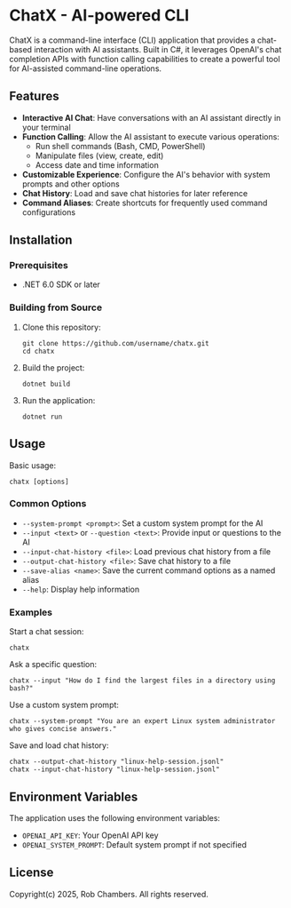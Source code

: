 # ChatX - AI-powered CLI

ChatX is a command-line interface (CLI) application that provides a chat-based interaction with AI assistants. Built in C#, it leverages OpenAI's chat completion APIs with function calling capabilities to create a powerful tool for AI-assisted command-line operations.

## Features

- **Interactive AI Chat**: Have conversations with an AI assistant directly in your terminal
- **Function Calling**: Allow the AI assistant to execute various operations:
  - Run shell commands (Bash, CMD, PowerShell)
  - Manipulate files (view, create, edit)
  - Access date and time information
- **Customizable Experience**: Configure the AI's behavior with system prompts and other options
- **Chat History**: Load and save chat histories for later reference
- **Command Aliases**: Create shortcuts for frequently used command configurations

## Installation

### Prerequisites

- .NET 6.0 SDK or later

### Building from Source

1. Clone this repository:
   ```
   git clone https://github.com/username/chatx.git
   cd chatx
   ```

2. Build the project:
   ```
   dotnet build
   ```

3. Run the application:
   ```
   dotnet run
   ```

## Usage

Basic usage:

```
chatx [options]
```

### Common Options

- `--system-prompt <prompt>`: Set a custom system prompt for the AI
- `--input <text>` or `--question <text>`: Provide input or questions to the AI
- `--input-chat-history <file>`: Load previous chat history from a file
- `--output-chat-history <file>`: Save chat history to a file
- `--save-alias <name>`: Save the current command options as a named alias
- `--help`: Display help information

### Examples

Start a chat session:
```
chatx
```

Ask a specific question:
```
chatx --input "How do I find the largest files in a directory using bash?"
```

Use a custom system prompt:
```
chatx --system-prompt "You are an expert Linux system administrator who gives concise answers."
```

Save and load chat history:
```
chatx --output-chat-history "linux-help-session.jsonl"
chatx --input-chat-history "linux-help-session.jsonl"
```

## Environment Variables

The application uses the following environment variables:

- `OPENAI_API_KEY`: Your OpenAI API key
- `OPENAI_SYSTEM_PROMPT`: Default system prompt if not specified

## License

Copyright(c) 2025, Rob Chambers. All rights reserved.